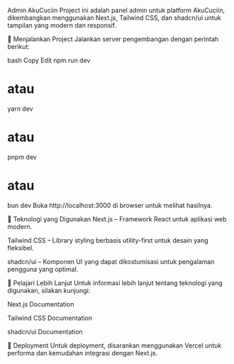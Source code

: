 Admin AkuCuciin
Project ini adalah panel admin untuk platform AkuCuciin, dikembangkan menggunakan Next.js, Tailwind CSS, dan shadcn/ui untuk tampilan yang modern dan responsif.

🚀 Menjalankan Project
Jalankan server pengembangan dengan perintah berikut:

bash
Copy
Edit
npm run dev
# atau
yarn dev
# atau
pnpm dev
# atau
bun dev
Buka http://localhost:3000 di browser untuk melihat hasilnya.

📌 Teknologi yang Digunakan
Next.js – Framework React untuk aplikasi web modern.

Tailwind CSS – Library styling berbasis utility-first untuk desain yang fleksibel.

shadcn/ui – Komponen UI yang dapat dikostumisasi untuk pengalaman pengguna yang optimal.

📖 Pelajari Lebih Lanjut
Untuk informasi lebih lanjut tentang teknologi yang digunakan, silakan kunjungi:

Next.js Documentation

Tailwind CSS Documentation

shadcn/ui Documentation

🚀 Deployment
Untuk deployment, disarankan menggunakan Vercel untuk performa dan kemudahan integrasi dengan Next.js.








